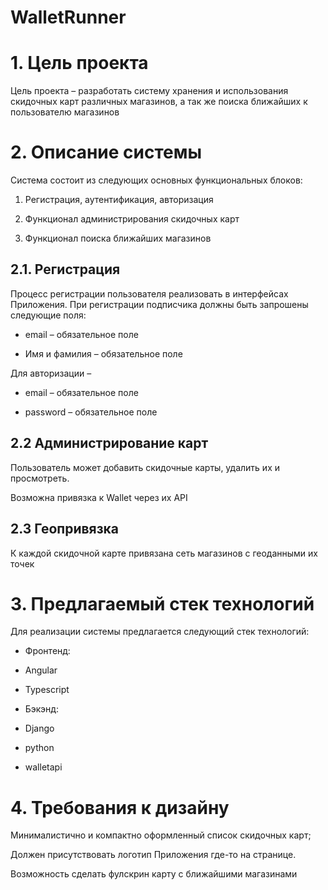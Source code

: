 # WalletRunner
# 1. Цель проекта

Цель проекта – разработать систему хранения и использования скидочных карт различных магазинов, а так же поиска ближайших к пользователю магазинов

# 2. Описание системы

Система состоит из следующих основных функциональных блоков:

1. Регистрация, аутентификация, авторизация

2. Функционал администрирования скидочных карт

3. Функционал поиска ближайших магазинов

## 2.1. Регистрация

Процесс регистрации пользователя реализовать в интерфейсах Приложения. При регистрации подписчика должны быть запрошены следующие поля:

* email – обязательное поле

* Имя и фамилия – обязательное поле

Для авторизации –

* email – обязательное поле

* password – обязательное поле

## 2.2 Администрирование карт

Пользователь может добавить скидочные карты, удалить их и просмотреть.

Возможна привязка к Wallet через их API

## 2.3 Геопривязка

К каждой скидочной карте привязана сеть магазинов с геоданными их точек

# 3. Предлагаемый стек технологий

Для реализации системы предлагается следующий стек технологий:

* Фронтенд:

- Angular

- Typescript

* Бэкэнд:

- Django

- python

- walletapi

# 4. Требования к дизайну

Минималистично и компактно оформленный список скидочных карт;

Должен присутствовать логотип Приложения где-то на странице.

Возможность сделать фулскрин карту с ближайшими магазинами
